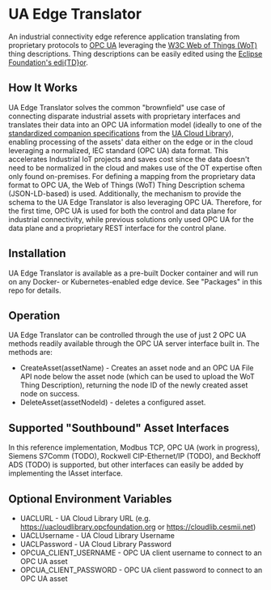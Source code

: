 # UA Edge Translator
An industrial connectivity edge reference application translating from proprietary protocols to [OPC UA](https://opcfoundation.org/) leveraging the [W3C Web of Things (WoT)](https://www.w3.org/WoT/) thing descriptions. Thing descriptions can be easily edited using the [Eclipse Foundation's edi{TD}or](https://eclipse.github.io/editdor/).

## How It Works

UA Edge Translator solves the common "brownfield" use case of connecting disparate industrial assets with proprietary interfaces and translates their data into an OPC UA information model (ideally to one of the [standardized companion specifications](https://opcfoundation.org/developer-tools/documents/) from the [UA Cloud Library](https://uacloudlibrary.opcfoundation.org/)), enabling processing of the assets' data either on the edge or in the cloud leveraging a normalized, IEC standard (OPC UA) data format. This accelerates Industrial IoT projects and saves cost since the data doesn't need to be normalized in the cloud and makes use of the OT expertise often only found on-premises. For defining a mapping from the proprietary data format to OPC UA, the Web of Things (WoT) Thing Description schema (JSON-LD-based) is used. Additionally, the mechanism to provide the schema to the UA Edge Translator is also leveraging OPC UA. Therefore, for the first time, OPC UA is used for both the control and data plane for industrial connectivity, while previous solutions only used OPC UA for the data plane and a proprietary REST interface for the control plane.

## Installation

UA Edge Translator is available as a pre-built Docker container and will run on any Docker- or Kubernetes-enabled edge device. See "Packages" in this repo for details.

## Operation

UA Edge Translator can be controlled through the use of just 2 OPC UA methods readily available through the OPC UA server interface built in. The methods are:

* CreateAsset(assetName) - Creates an asset node and an OPC UA File API node below the asset node (which can be used to upload the WoT Thing Description), returning the node ID of the newly created asset node on success.
* DeleteAsset(assetNodeId) - deletes a configured asset.

## Supported "Southbound" Asset Interfaces

In this reference implementation, Modbus TCP, OPC UA (work in progress), Siemens S7Comm (TODO), Rockwell CIP-Ethernet/IP (TODO), and Beckhoff ADS (TODO) is supported, but other interfaces can easily be added by implementing the IAsset interface.

## Optional Environment Variables

* UACLURL - UA Cloud Library URL (e.g. https://uacloudlibrary.opcfoundation.org or https://cloudlib.cesmii.net)
* UACLUsername - UA Cloud Library Username
* UACLPassword - UA Cloud Library Password
* OPCUA_CLIENT_USERNAME - OPC UA client username to connect to an OPC UA asset
* OPCUA_CLIENT_PASSWORD - OPC UA client password to connect to an OPC UA asset

